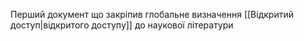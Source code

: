 Перший документ що закріпив глобальне визначення [[Відкритий доступ|відкритого доступу]] до наукової літератури